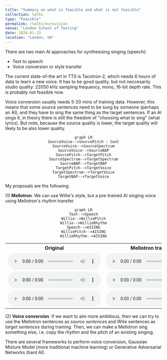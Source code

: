 ```yaml
---
title: "Summary on what is feasible and what is not feasible"
collection: talks
type: "Feasible"
permalink: /talks/eurovision
venue: "London School of Testing"
date: 2020-01-23
location: "London, UK"
---
```


There are two main AI approaches for synthesising singing (speech):

- Text to speech
- Voice conversion or style transfer

The current state-of-the art in TTS is Tacotron-2, which needs 6 hours of data to learn a new voice. It has to be
good quality, but not neccesarily studio quality: 22050 kHz sampling frequency, mono, 16-bit depth rate. This is probably
not feasible now.

Voice conversion usually needs 5-20 mins of training data. However, this means that some source sentences need to be sung by
someone (perhaps an AI), and they have to sing the same thing as the target sentences. If an AI sings it, in theory there is
still the freedom of "choosing what to sing" (what lyrics). But note, because the source quality is lower, the target quality will
likely to be also lower quality.

<center>
 <pre><code class="language-mermaid">graph LR
SourceVoice--&gt;SourcePitch : Cool
SourceVoice--&gt;SourceSpectrum
SourceVoice--&gt;SourceBAP
SourcePitch--&gt;TargetPitch
SourceSpectrum--&gt;TargetSpectrum
SourceBAP--&gt;TargetBAP
TargetPitch--&gt;TargetVoice
TargetSpectrum--&gt;TargetVoice
TargetBAP--&gt;TargetVoice
</code></pre>
</center>
My proposals are the following:

(1) **Mellotron**. We can use Willie's style, but a pre-trained AI singing voice using Mellotron's rhythm transfer. 

<center>
 <pre><code class="language-mermaid">graph LR
Text--&gt;Speech
Willie--&gt;WilliePitch
Willie--&gt;WillieRhythm
Speech--&gt;AISING
WilliePitch--&gt;AISING
WillieRhythm--&gt;AISING
</code></pre>
</center>


<table style="width:100%">
  <tr>
    <th>Original</th>
    <th>Mellotron transfer</th>
    <th>VC</th>
  </tr>
  <tr>
    <td>
 <audio controls>
  <source src="/images/originals/100034.wav" type="audio/wav">
</audio>
</td> 
<td>
 <audio controls>
  <source src="/images/mellotron_examples/100034.wav" type="audio/wav">
</audio>
</td>
<td>
 <audio controls>
  <source src="/images/vc_audio/100034_VC.wav" type="audio/wav">
</audio> 
</td>
</tr>

  <tr>
    <td>
 <audio controls>
  <source src="/images/originals/100035.wav" type="audio/wav">
</audio>
</td> 
<td>
 <audio controls>
  <source src="/images/mellotron_examples/100035.wav" type="audio/wav">
</audio>
</td>
<td>
 <audio controls>
  <source src="/images/vc_audio/100035_VC.wav" type="audio/wav">
</audio> 
</td>
</tr>

  <tr>
    <td>
 <audio controls>
  <source src="/images/originals/100036.wav" type="audio/wav">
</audio>
</td> 
<td>
 <audio controls>
  <source src="/images/mellotron_examples/100036.wav" type="audio/wav">
</audio>
</td>
<td>
 <audio controls>
  <source src="/images/vc_audio/100036_VC.wav" type="audio/wav">
</audio> 
</td>
</tr>
</table> 



(2) **Voice conversion**. If we want to aim more ambitious, then we can try to use the Mellotron sentences as *source sentences*
and Wilie sentences as *target sentences* during training. Then, we can make a Mellotron sing something else, i.e. copy the rhythm and the pitch of an existing singing.  

There are several frameworks to perform voice conversion, Gaussian Mixture Model (more traditional machine learning) or Generative Adversarial Networks (hard AI). 


